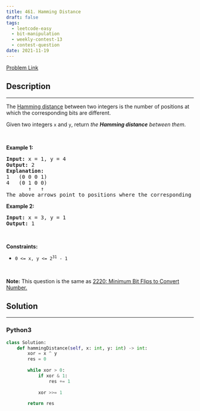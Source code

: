 ```yaml
---
title: 461. Hamming Distance
draft: false
tags: 
  - leetcode-easy
  - bit-manipulation
  - weekly-contest-13
  - contest-question
date: 2021-11-19
---
```


[Problem Link](https://leetcode.com/problems/hamming-distance/)

## Description

---
<p>The <a href="https://en.wikipedia.org/wiki/Hamming_distance" target="_blank">Hamming distance</a> between two integers is the number of positions at which the corresponding bits are different.</p>

<p>Given two integers <code>x</code> and <code>y</code>, return <em>the <strong>Hamming distance</strong> between them</em>.</p>

<p>&nbsp;</p>
<p><strong class="example">Example 1:</strong></p>

<pre>
<strong>Input:</strong> x = 1, y = 4
<strong>Output:</strong> 2
<strong>Explanation:</strong>
1   (0 0 0 1)
4   (0 1 0 0)
       &uarr;   &uarr;
The above arrows point to positions where the corresponding bits are different.
</pre>

<p><strong class="example">Example 2:</strong></p>

<pre>
<strong>Input:</strong> x = 3, y = 1
<strong>Output:</strong> 1
</pre>

<p>&nbsp;</p>
<p><strong>Constraints:</strong></p>

<ul>
	<li><code>0 &lt;=&nbsp;x, y &lt;= 2<sup>31</sup> - 1</code></li>
</ul>

<p>&nbsp;</p>
<p><strong>Note:</strong> This question is the same as <a href="https://leetcode.com/problems/minimum-bit-flips-to-convert-number/description/" target="_blank"> 2220: Minimum Bit Flips to Convert Number.</a></p>


## Solution

---
### Python3
``` py title='hamming-distance'
class Solution:
    def hammingDistance(self, x: int, y: int) -> int:
        xor = x ^ y
        res = 0
        
        while xor > 0:
            if xor & 1:
                res += 1
                
            xor >>= 1
            
        return res
```

